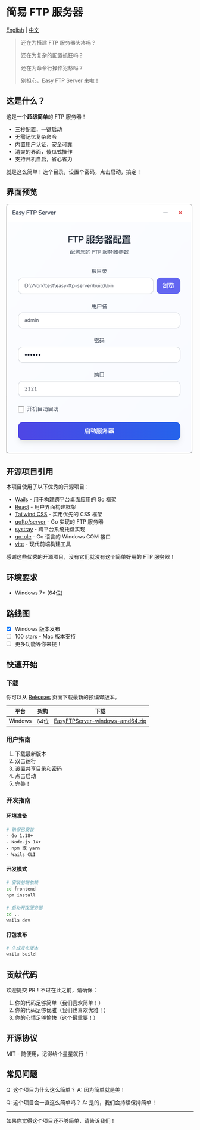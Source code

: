 # 简易 FTP 服务器

[English](README.md) | [中文](README_ZH.md)

> 还在为搭建 FTP 服务器头疼吗？
> 
> 还在为复杂的配置抓狂吗？
> 
> 还在为命令行操作犯愁吗？
>
> 别担心，Easy FTP Server 来啦！ 

## 这是什么？

这是一个**超级简单**的 FTP 服务器！

- 三秒配置，一键启动
- 无需记忆复杂命令
- 内置用户认证，安全可靠
- 清爽的界面，傻瓜式操作
- 支持开机自启，省心省力

就是这么简单！选个目录，设置个密码，点击启动，搞定！ 

## 界面预览

![界面预览](assets/demo.png)

## 开源项目引用

本项目使用了以下优秀的开源项目：

- [Wails](https://wails.io/) - 用于构建跨平台桌面应用的 Go 框架
- [React](https://react.dev/) - 用户界面构建框架
- [Tailwind CSS](https://tailwindcss.com/) - 实用优先的 CSS 框架
- [goftp/server](https://github.com/goftp/server) - Go 实现的 FTP 服务器
- [systray](https://github.com/getlantern/systray) - 跨平台系统托盘实现
- [go-ole](https://github.com/go-ole/go-ole) - Go 语言的 Windows COM 接口
- [vite](https://vitejs.dev/) - 现代前端构建工具

感谢这些优秀的开源项目，没有它们就没有这个简单好用的 FTP 服务器！

## 环境要求

- Windows 7+ (64位)

## 路线图

- [x] Windows 版本发布
- [ ]  100 stars - Mac 版本支持
- [ ] 更多功能等你来提！

## 快速开始

### 下载

你可以从 [Releases](https://github.com/shitiandmw/easy-ftp-server/releases) 页面下载最新的预编译版本。

| 平台 | 架构 | 下载 |
|----------|-------------|----------|
| Windows | 64位 | [EasyFTPServer-windows-amd64.zip](https://github.com/shitiandmw/easy-ftp-server/releases/latest/download/EasyFTPServer-windows-amd64.zip) |

### 用户指南

1. 下载最新版本
2. 双击运行
3. 设置共享目录和密码
4. 点击启动
5. 完美！ 

### 开发指南

#### 环境准备

```bash
# 确保已安装
- Go 1.18+
- Node.js 14+
- npm 或 yarn
- Wails CLI
```

#### 开发模式

```bash
# 安装前端依赖
cd frontend
npm install

# 启动开发服务器
cd ..
wails dev
```

#### 打包发布

```bash
# 生成发布版本
wails build
```

## 贡献代码

欢迎提交 PR！不过在此之前，请确保：
1. 你的代码足够简单（我们喜欢简单！）
2. 你的代码足够优雅（我们也喜欢优雅！）
3. 你的心情足够愉快（这个最重要！）

## 开源协议

MIT - 随便用，记得给个星星就行！ 

## 常见问题

Q: 这个项目为什么这么简单？
A: 因为简单就是美！

Q: 这个项目会一直这么简单吗？
A: 是的，我们会持续保持简单！

---

如果你觉得这个项目还不够简单，请告诉我们！